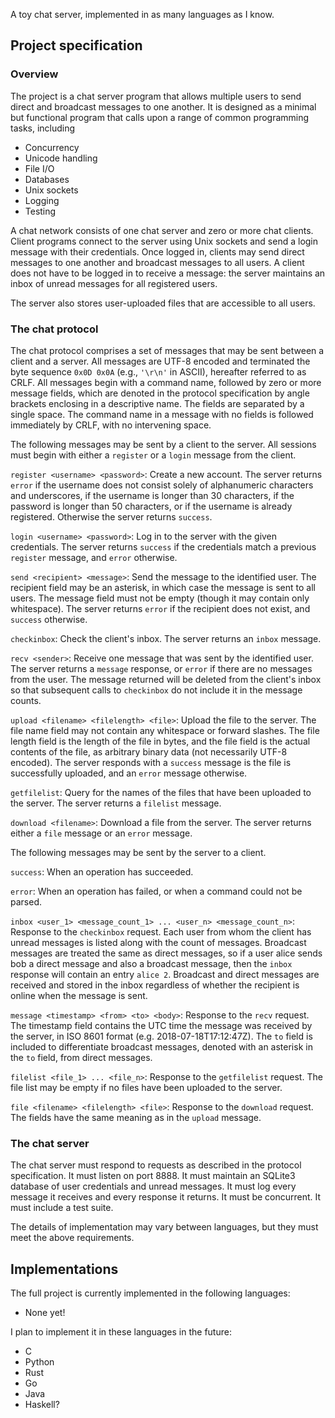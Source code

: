 A toy chat server, implemented in as many languages as I know.

## Project specification
### Overview
The project is a chat server program that allows multiple users to send direct
and broadcast messages to one another. It is designed as a minimal but
functional program that calls upon a range of common programming tasks,
including

 - Concurrency
 - Unicode handling
 - File I/O
 - Databases
 - Unix sockets
 - Logging
 - Testing

A chat network consists of one chat server and zero or more chat clients. Client
programs connect to the server using Unix sockets and send a login message with
their credentials. Once logged in, clients may send direct messages to one
another and broadcast messages to all users. A client does not have to be logged
in to receive a message: the server maintains an inbox of unread messages for
all registered users.

The server also stores user-uploaded files that are accessible to all users.

### The chat protocol
The chat protocol comprises a set of messages that may be sent between a client
and a server. All messages are UTF-8 encoded and terminated the byte sequence
`0x0D 0x0A` (e.g., `'\r\n'` in ASCII), hereafter referred to as CRLF. All
messages begin with a command name, followed by zero or more message fields,
which are denoted in the protocol specification by angle brackets enclosing in a
descriptive name. The fields are separated by a single space. The command name
in a message with no fields is followed immediately by CRLF, with no intervening
space.

The following messages may be sent by a client to the server. All sessions
must begin with either a `register` or a `login` message from the client.

`register <username> <password>`: Create a new account. The server returns
`error` if the username does not consist solely of alphanumeric characters and
underscores, if the username is longer than 30 characters, if the password is
longer than 50 characters, or if the username is already registered. Otherwise
the server returns `success`.

`login <username> <password>`: Log in to the server with the given credentials.
The server returns `success` if the credentials match a previous `register`
message, and `error` otherwise.

`send <recipient> <message>`: Send the message to the identified user. The
recipient field may be an asterisk, in which case the message is sent to all
users. The message field must not be empty (though it may contain only
whitespace). The server returns `error` if the recipient does not exist, and
`success` otherwise.

`checkinbox`: Check the client's inbox. The server returns an `inbox` message.

`recv <sender>`: Receive one message that was sent by the identified user. The
server returns a `message` response, or `error` if there are no messages from
the user. The message returned will be deleted from the client's inbox so that
subsequent calls to `checkinbox` do not include it in the message counts.

`upload <filename> <filelength> <file>`: Upload the file to the server. The
file name field may not contain any whitespace or forward slashes. The file
length field is the length of the file in bytes, and the file field is the
actual contents of the file, as arbitrary binary data (not necessarily UTF-8
encoded). The server responds with a `success` message is the file is
successfully uploaded, and an `error` message otherwise.

`getfilelist`: Query for the names of the files that have been uploaded to the
server. The server returns a `filelist` message.

`download <filename>`: Download a file from the server. The server returns
either a `file` message or an `error` message.


The following messages may be sent by the server to a client.

`success`: When an operation has succeeded.

`error`: When an operation has failed, or when a command could not be parsed.

`inbox <user_1> <message_count_1> ... <user_n> <message_count_n>`: Response to
the `checkinbox` request. Each user from whom the client has unread messages is
listed along with the count of messages. Broadcast messages are treated the same
as direct messages, so if a user alice sends bob a direct message and also a
broadcast message, then the `inbox` response will contain an entry `alice 2`.
Broadcast and direct messages are received and stored in the inbox regardless of
whether the recipient is online when the message is sent.

`message <timestamp> <from> <to> <body>`: Response to the `recv` request. The
timestamp field contains the UTC time the message was received by the server, in
ISO 8601 format (e.g. 2018-07-18T17:12:47Z). The `to` field is included to
differentiate broadcast messages, denoted with an asterisk in the `to` field,
from direct messages.

`filelist <file_1> ... <file_n>`: Response to the `getfilelist` request. The
file list may be empty if no files have been uploaded to the server.

`file <filename> <filelength> <file>`: Response to the `download` request. The
fields have the same meaning as in the `upload` message.

### The chat server
The chat server must respond to requests as described in the protocol
specification. It must listen on port 8888. It must maintain an SQLite3 database
of user credentials and unread messages. It must log every message it receives
and every response it returns. It must be concurrent. It must include a test
suite.

The details of implementation may vary between languages, but they must meet
the above requirements.

## Implementations
The full project is currently implemented in the following languages:
 - None yet!

I plan to implement it in these languages in the future:
 - C
 - Python
 - Rust
 - Go
 - Java
 - Haskell?

